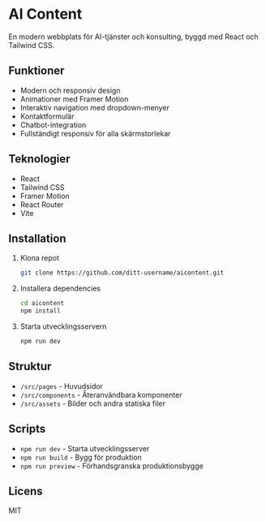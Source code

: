 # AI Content

En modern webbplats för AI-tjänster och konsulting, byggd med React och Tailwind CSS.

## Funktioner

- Modern och responsiv design
- Animationer med Framer Motion
- Interaktiv navigation med dropdown-menyer
- Kontaktformulär
- Chatbot-integration
- Fullständigt responsiv för alla skärmstorlekar

## Teknologier

- React
- Tailwind CSS
- Framer Motion
- React Router
- Vite

## Installation

1. Klona repot
   ```bash
   git clone https://github.com/ditt-username/aicontent.git
   ```

2. Installera dependencies
   ```bash
   cd aicontent
   npm install
   ```

3. Starta utvecklingsservern
   ```bash
   npm run dev
   ```

## Struktur

- `/src/pages` - Huvudsidor
- `/src/components` - Återanvändbara komponenter
- `/src/assets` - Bilder och andra statiska filer

## Scripts

- `npm run dev` - Starta utvecklingsserver
- `npm run build` - Bygg för produktion
- `npm run preview` - Förhandsgranska produktionsbygge

## Licens

MIT
